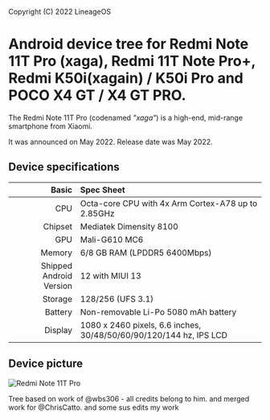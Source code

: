 Copyright (C) 2022 LineageOS
# Android device tree for Redmi Note 11T Pro (xaga), Redmi 11T Note Pro+, Redmi K50i(xagain) / K50i Pro and POCO X4 GT / X4 GT PRO.

The Redmi Note 11T Pro (codenamed _"xaga"_) is a high-end, mid-range smartphone from Xiaomi.

It was announced on May 2022. Release date was May 2022.

## Device specifications

Basic   | Spec Sheet
-------:|:-------------------------
CPU     | Octa-core CPU with 4x Arm Cortex-A78 up to 2.85GHz
Chipset | Mediatek Dimensity 8100
GPU     | Mali-G610 MC6
Memory  | 6/8 GB RAM (LPDDR5 6400Mbps)
Shipped Android Version | 12 with MIUI 13
Storage | 128/256 (UFS 3.1)
Battery | Non-removable Li-Po 5080 mAh battery
Display | 1080 x 2460 pixels, 6.6 inches, 30/48/50/60/90/120/144 hz, IPS LCD

## Device picture
![Redmi Note 11T Pro](https://cdn.cnbj0.fds.api.mi-img.com/b2c-shopapi-pms/pms_1653384568.5698588.png)

Tree based on work of @wbs306 - all credits belong to him. and merged work for @ChrisCatto. and some sus edits my work
